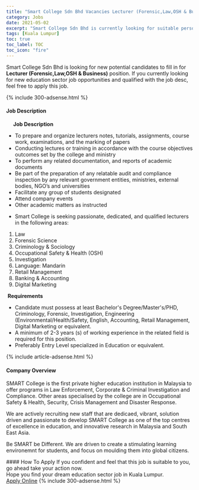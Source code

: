 ```yaml
---
title: "Smart College Sdn Bhd Vacancies Lecturer (Forensic,Law,OSH & Business)" 
category: Jobs 
date: 2021-05-02 
excerpt: "Smart College Sdn Bhd is currently looking for suitable person to fill in the Lecturer (Forensic,Law,OSH & Business) which positioned at Kuala Lumpur" 
tags: [Kuala Lumpur] 
toc: true 
toc_label: TOC 
toc_icon: "fire" 
--- 
```


<p>Smart College Sdn Bhd is looking for new potential candidates to fill in for <b>Lecturer (Forensic,Law,OSH & Business)</b> position. If you currently looking for new education sector job opportunities and qualified with the job desc, feel free to apply this job.
</p>{% include 300-adsense.html %} 
<div><div><h4>Job Description</h4></div><div><div><span><div><p>&#160;&#160;&#160;&#160;<strong>&#160;Job Description</strong></p><ul><li>To prepare and organize lecturers notes, tutorials, assignments, course work, examinations, and the marking of papers</li><li>Conducting lectures or training in accordance with the course objectives outcomes set by the college and ministry</li><li>To perform any related documentation, and reports of academic documents</li><li>Be part of the preparation of any relatable audit and compliance inspection by any relevant government entities, ministries, external bodies, NGO&#8217;s and universities</li><li>Facilitate any group of students designated</li><li>Attend company events</li><li>Other academic matters as instructed</li></ul><ul><li>Smart College is seeking passionate, dedicated, and qualified lecturers in the following areas:</li></ul><ol><li>Law</li><li>Forensic Science</li><li>Criminology &amp; Sociology</li><li>Occupational Safety &amp; Health (OSH)</li><li>Investigation</li><li>Language: Mandarin</li><li>Retail Management</li><li>Banking &amp; Accounting</li><li>Digital Marketing</li></ol><p>&#160;<strong>Requirements</strong>&#160;</p><ul><li>Candidate must possess at least Bachelor's Degree/Master's/PHD, Criminology, Forensic, Investigation, Engineering (Environmental/Health/Safety, English, Accounting,&#160;Retail Management, Digital Marketing or equivalent.</li><li>A minimum of 2-3 years (s) of working experience in the related field is required for this position.</li><li>Preferably Entry Level specialized in Education or equivalent.</li></ul></div></span></div></div></div> 
{% include article-adsense.html %} 
<div><div><h4>Company Overview</h4></div><div><div><span><div><p>SMART College is the first private higher education institution in Malaysia to offer programs in Law Enforcement, Corporate &amp; Criminal Investigation and Compliance. Other areas specialised by the college are in Occupational Safety &amp; Health, Security, Crisis Management and Disaster Response.</p><p>We are actively recruiting new staff that are dedicaed, vibrant, solution driven and passionate to&#160;develop&#160;SMART College as one of the top centres of excellence in education, and innovative research in Malaysia and South East Asia.&#160;</p><p>Be SMART be Different. We are driven to create a stimulating learning environemnt for students, and focus on moulding them into global citizens.&#160;</p></div></span></div></div></div> 
#### How To Apply 
If you confident and feel that this job is suitable to you, go ahead take your action now. <br/> 
Hope you find your dream education sector job in Kuala Lumpur. <br/> 
<a href="https://www.jobstreet.com.my/en/job/lecturer-forensic-law-osh-business-4552351?jobId=jobstreet-my-job-4552351" class="btn btn--info" target="_blank" rel="nofollow noopenner">Apply Online</a> 
{% include 300-adsense.html %} 